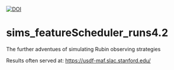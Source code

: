[![DOI](https://zenodo.org/badge/888639845.svg)](https://doi.org/10.5281/zenodo.14847370)

# sims_featureScheduler_runs4.2
The further adventues of simulating Rubin observing strategies


Results often served at: https://usdf-maf.slac.stanford.edu/
